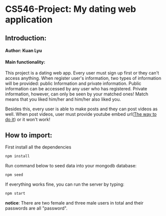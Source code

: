# CS546-Project: My dating web application

## Introduction:

#### Author: Kuan Lyu

#### Main functionality:
This project is a dating web app. Every user must sign up first or they can't access anything. When register user's information, two types of information will be provided: public Information and private information.
Public information can be accessed by any user who has registered. Private information, however, can only be seen by your matched ones! Match means that you liked him/her and him/her also liked you.

Besides this, every user is able to make posts and they can post videos as well. When post videos, user must provide youtube embed url([The way to do it](https://support.google.com/youtube/answer/171780?hl=en)) or it won't work!

## How to import:

First install all the dependencies
```bash
npm install
```

Run command below to seed data into your mongodb database:
```bash
npm seed
```

If everything works fine, you can run the server by typing:
```bash
npm start
```

**notice**:
There are two female and three male users in total and their passwords are all "password".






